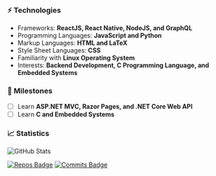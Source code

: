 ### ⚡ Technologies

- Frameworks: **ReactJS, React Native, NodeJS, and GraphQL**
- Programming Languages: **JavaScript and Python**
- Markup Languages: **HTML and LaTeX**
- Style Sheet Languages: **CSS**
- Familiarity with **Linux Operating System**
- Interests: **Backend Development, C Programming Language, and Embedded Systems**

### 📅 Milestones
- [ ] Learn **ASP.NET MVC, Razor Pages, and .NET Core Web API**
- [ ] Learn **C and Embedded Systems**

### 📈 Statistics

![GitHub Stats](https://github-readme-stats.vercel.app/api?username=riazufila&count_private=true&show_icons=true&theme=github_dark)

[![Repos Badge](https://badges.pufler.dev/repos/riazufila)](https://badges.pufler.dev)
[![Commits Badge](https://badges.pufler.dev/commits/monthly/riazufila)](https://badges.pufler.dev)

